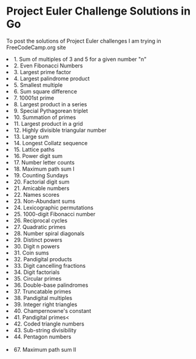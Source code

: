 # Project Euler Challenge Solutions in Go
To post the solutions of Project Euler challenges I am trying in FreeCodeCamp.org site

<td>
  <li>1. Sum of multiples of 3 and 5 for a given number "n"</li>
  <li>2. Even Fibonacci Numbers</li>
  <li>3. Largest prime factor</li>
  <li>4. Largest palindrome product</li>
  <li>5. Smallest multiple</li>
  <li>6. Sum square difference</li>
  <li>7. 10001st prime</li>
  <li>8. Largest product in a series</li>
  <li>9. Special Pythagorean triplet</li>
  <li>10. Summation of primes</li>
  <li>11. Largest product in a grid</li>
  <li>12. Highly divisible triangular number</li>
  <li>13. Large sum</li>
  <li>14. Longest Collatz sequence</li>
  <li>15. Lattice paths</li>
  <li>16. Power digit sum</li>
  <li>17. Number letter counts</li>
  <li>18. Maximum path sum I</li>
  <li>19. Counting Sundays</li>
  <li>20. Factorial digit sum</li>
  <li>21. Amicable numbers</li>
  <li>22. Names scores</li>
  <li>23. Non-Abundant sums</li>
  <li>24. Lexicographic permutations</li>
  <li>25. 1000-digit Fibonacci number</li>
  <li>26. Reciprocal cycles</li>
  <li>27. Quadratic primes</li>
  <li>28. Number spiral diagonals</li>
  <li>29. Distinct powers</li>
  <li>30. Digit n powers</li>
  <li>31. Coin sums</li>
  <li>32. Pandigital products</li>
  <li>33. Digit cancelling fractions</li>
  <li>34. Digit factorials</li>
  <li>35. Circular primes</li>
  <li>36. Double-base palindromes</li>
  <li>37. Truncatable primes</li>
  <li>38. Pandigital multiples</li>
  <li>39. Integer right triangles</li>
  <li>40. Champernowne's constant</li>
  <li>41. Pandigital primes<</li>
  <li>42. Coded triangle numbers</li>
  <li>43. Sub-string divisibility</li>
  <li>44. Pentagon numbers</li>

   <br/>
   <li>67. Maximum path sum II</li>
</td>
